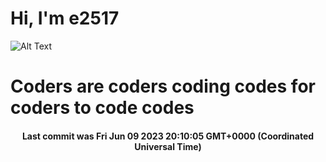# Hi, I'm e2517

![Alt Text](https://github.com/E2517/e2517/blob/master/images/background.gif)

# Coders are coders coding codes for coders to code codes

<h4 align="center">Last commit was Fri Jun 09 2023 20:10:05 GMT+0000 (Coordinated Universal Time)</h4>
